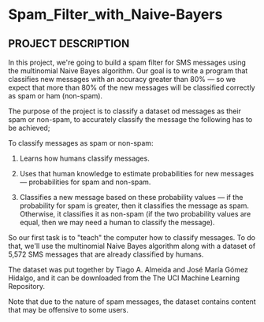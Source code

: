 # Spam_Filter_with_Naive-Bayers
## PROJECT DESCRIPTION
In this project, we're going to build a spam filter for SMS messages using the multinomial Naive Bayes algorithm. Our goal is to write a program that classifies new messages with an accuracy greater than 80% — so we expect that more than 80% of the new messages will be classified correctly as spam or ham (non-spam).

The purpose of the project is to classify  a dataset od messages as their spam or non-spam, to accurately classify the message the following has to be achieved;

To classify messages as spam or non-spam:

1. Learns how humans classify messages.

2. Uses that human knowledge to estimate probabilities for new messages — probabilities for spam and non-spam.

3. Classifies a new message based on these probability values — if the probability for spam is greater, then it classifies the message as spam. Otherwise, it classifies it as non-spam (if the two probability values are equal, then we may need a human to classify the message).

So our first task is to "teach" the computer how to classify messages. To do that, we'll use the multinomial Naive Bayes algorithm along with a dataset of 5,572 SMS messages that are already classified by humans.

The dataset was put together by Tiago A. Almeida and José María Gómez Hidalgo, and it can be downloaded from the The UCI Machine Learning Repository. 


Note that due to the nature of spam messages, the dataset contains content that may be offensive to some users.